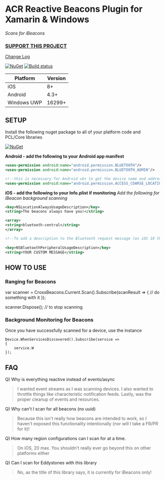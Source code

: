# ACR Reactive Beacons Plugin for Xamarin & Windows
_Scans for iBeacons_

### [SUPPORT THIS PROJECT](https://github.com/aritchie/home)

[Change Log](changelog.md)

[![NuGet](https://img.shields.io/nuget/v/Plugin.Beacons.svg?maxAge=2592000)](https://www.nuget.org/packages/Plugin.Beacons/)
[![Build status](https://dev.azure.com/allanritchie/Plugins/_apis/build/status/Beacons)](https://dev.azure.com/allanritchie/Plugins/_build/latest?definitionId=0)


|Platform|Version|
|--------|-------|
|iOS|8+|
|Android|4.3+|
|Windows UWP|16299+|



## SETUP

Install the following nuget package to all of your platform code and PCL/Core libraries

[![NuGet](https://img.shields.io/nuget/v/Plugins.Beacons.svg?maxAge=2592000)](https://www.nuget.org/packages/Plugin.Beacons/)

**Android - add the following to your Android app manifest**
```xml
<uses-permission android:name="android.permission.BLUETOOTH"/>
<uses-permission android:name="android.permission.BLUETOOTH_ADMIN"/>

<!--this is necessary for Android v6+ to get the device name and address-->
<uses-permission android:name="android.permission.ACCESS_COARSE_LOCATION" />
```

**iOS - add the following to your Info.plist if monitoring**
_Add the following for iBeacon background scanning_
```xml 
<key>NSLocationAlwaysUsageDescription</key>
<string>The beacons always have you!</string>
```

```xml    
<array>
<string>bluetooth-central</string>
</array>

<!--To add a description to the Bluetooth request message (on iOS 10 this is required!)-->
  
<key>NSBluetoothPeripheralUsageDescription</key>
<string>YOUR CUSTOM MESSAGE</string>
```

## HOW TO USE

### Ranging for Beacons

var scanner = CrossBeacons.Current.Scan().Subscribe(scanResult => {
    // do something with it
});

scanner.Dispose(); // to stop scanning

### Background Monitoring for Beacons

Once you have successfully scanned for a device, use the instance

    Device.WhenServicesDiscovered().Subscribe(service => 
    {
        service.W
    });

## FAQ
Q) Why is everything reactive instead of events/async
> I wanted event streams as I was scanning devices.  I also wanted to throttle things like characteristic notification feeds.  Lastly, was the proper cleanup of events and resources.   

Q) Why can't I scan for all beacons (no uuid)
> Because this isn't really how beacons are intended to work, so I haven't exposed this functionality intentionally (nor will I take a FR/PR for it)!

Q) How many region configurations can I scan for at a time.
> On iOS, 20 max.  You shouldn't really ever go beyond this on other platforms either

Q) Can I scan for Eddystones with this library
> No, as the title of this library says, it is currently for iBeacons only!